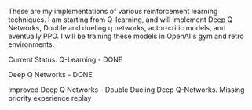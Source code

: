 These are my implementations of various reinforcement learning techniques. I am starting from Q-learning, and will implement Deep Q Networks, Double and dueling q networks, actor-critic models, and eventually PPO. I will be training these models in OpenAI's gym and retro environments.

Current Status:
Q-Learning - DONE

Deep Q Networks - DONE

Improved Deep Q Networks - Double Dueling Deep Q-Networks. Missing priority experience replay
